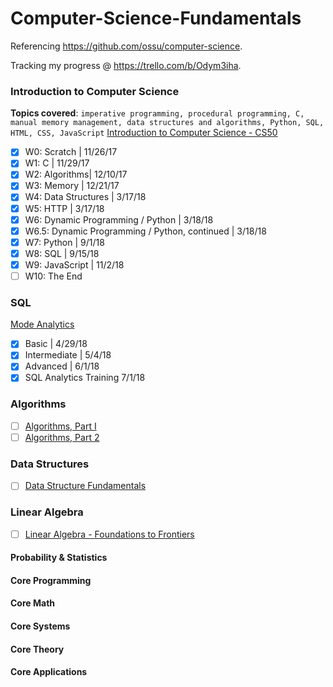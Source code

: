 # Computer-Science-Fundamentals

Referencing https://github.com/ossu/computer-science.

Tracking my progress @ https://trello.com/b/Odym3iha.

### Introduction to Computer Science
**Topics covered**:
`imperative programming, procedural programming, C, manual memory management, data structures and algorithms, Python, SQL, HTML, CSS, JavaScript`
[Introduction to Computer Science - CS50](https://www.edx.org/course/introduction-computer-science-harvardx-cs50x#!)
- [x] W0: Scratch | 11/26/17
- [x] W1: C | 11/29/17
- [x] W2: Algorithms| 12/10/17
- [x] W3: Memory | 12/21/17
- [x] W4: Data Structures | 3/17/18
- [x] W5: HTTP | 3/17/18
- [x] W6: Dynamic Programming / Python | 3/18/18
- [x] W6.5: Dynamic Programming / Python, continued | 3/18/18
- [x] W7: Python | 9/1/18
- [x] W8: SQL | 9/15/18
- [x] W9: JavaScript | 11/2/18
- [ ] W10: The End

### SQL 
[Mode Analytics](https://community.modeanalytics.com/sql/tutorial/introduction-to-sql/)
- [x] Basic | 4/29/18
- [x] Intermediate | 5/4/18
- [x] Advanced | 6/1/18
- [x] SQL Analytics Training 7/1/18

### Algorithms
- [ ] [Algorithms, Part I](https://www.coursera.org/learn/algorithms-part1)
- [ ] [Algorithms, Part 2](https://www.coursera.org/learn/algorithms-part2)

### Data Structures
- [ ] [Data Structure Fundamentals](https://www.edx.org/course/data-structures-fundamentals-uc-san-diegox-algs201x)

### Linear Algebra
- [ ] [Linear Algebra - Foundations to Frontiers](https://www.edx.org/course/laff-linear-algebra-foundations-to-frontiers)

#### Probability & Statistics
#### Core Programming
#### Core Math
#### Core Systems
#### Core Theory
#### Core Applications


